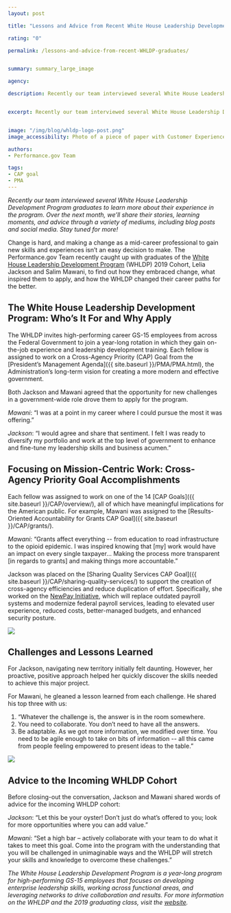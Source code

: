 ```yaml
---
layout: post

title: "Lessons and Advice from Recent White House Leadership Development Program Graduates"

rating: "0"

permalink: /lessons-and-advice-from-recent-WHLDP-graduates/


summary: summary_large_image

agency:

description: Recently our team interviewed several White House Leadership Development Program graduates to learn more about their experience in the program. Over the next month, we’ll share their stories, learning moments, and advice through a variety of mediums, including blog posts and social media. Stay tuned for more!


excerpt: Recently our team interviewed several White House Leadership Development Program graduates to learn more about their experience in the program. Over the next month, we’ll share their stories, learning moments, and advice through a variety of mediums, including blog posts and social media. Stay tuned for more!


image: "/img/blog/whldp-logo-post.png"
image_accessibility: Photo of a piece of paper with Customer Experience CAP Goal data printed on it.

authors:
- Performance.gov Team

tags:
- CAP goal
- PMA
---
```


*Recently our team interviewed several White House Leadership Development Program graduates to learn more about their experience in the program. Over the next month, we’ll share their stories, learning moments, and advice through a variety of mediums, including blog posts and social media. Stay tuned for more!*

Change is hard, and making a change as a mid-career professional to gain new skills and experiences isn’t an easy decision to make. The Performance.gov Team recently caught up with graduates of the [White House Leadership Development Program](https://www.pic.gov/content/white-house-leadership-development-program-0/) (WHLDP) 2019 Cohort, Lelia Jackson and Salim Mawani, to find out how they embraced change, what inspired them to apply, and how the WHLDP changed their career paths for the better.

<h2><font size="2"></font>The White House Leadership Development Program: Who’s It For and Why Apply</h2><font/>

The WHLDP invites high-performing career GS-15 employees from across the Federal Government to join a year-long rotation in which they gain on-the-job experience and leadership development training. Each fellow is assigned to work on a Cross-Agency Priority (CAP) Goal from the [President’s Management Agenda]({{ site.baseurl }}/PMA/PMA.html), the Administration’s long-term vision for creating a more modern and effective government.

Both Jackson and Mawani agreed that the opportunity for new challenges in a government-wide role drove them to apply for the program.

*Mawani*: “I was at a point in my career where I could pursue the most it was offering.”

*Jackson*: “I would agree and share that sentiment. I felt I was ready to
diversify my portfolio and work at the top level of government to enhance and fine-tune my
leadership skills and business acumen.”

<h2><font size="2"></font>Focusing on Mission-Centric Work: Cross-Agency Priority Goal Accomplishments</h2><font/>

Each fellow was assigned to work on one of the 14 [CAP Goals]({{ site.baseurl }}/CAP/overview/), all of which have meaningful implications for the American public. For example, Mawani was assigned to the [Results-Oriented Accountability for Grants CAP Goal]({{ site.baseurl }}/CAP/grants/).

*Mawani*: “Grants affect everything -- from education to road infrastructure to the opioid epidemic. I was inspired knowing that [my] work would have an impact on every single taxpayer… Making the process more transparent [in regards to grants] and making things more accountable.”

Jackson was placed on the [Sharing Quality Services CAP Goal]({{ site.baseurl }}/CAP/sharing-quality-services/) to support the creation of cross-agency efficiencies and reduce duplication of effort. Specifically, she worked on the [NewPay Initiative](https://interact.gsa.gov/node/461216/information), which will replace outdated payroll systems and modernize federal payroll services, leading to elevated user experience, reduced costs, better-managed budgets, and enhanced security posture.

<a href="{{ site.baseurl }}/img/blog/jackson-quote-card.jpg"><img src="{{ site.baseurl }}/img/blog/jackson-quote-card.jpg"></a>

<h2><font size="2"></font>Challenges and Lessons Learned</h2><font/>

For Jackson, navigating new territory initially felt daunting. However, her proactive, positive approach helped her quickly discover the skills needed to achieve this major project.

For Mawani, he gleaned a lesson learned from each challenge. He shared his top three with us:
1. “Whatever the challenge is, the answer is in the room somewhere.
2. You need to collaborate. You don’t need to have all the answers.
3. Be adaptable. As we got more information, we modified over time. You need to be agile enough to take on bits of information -- all this came from people feeling empowered to present ideas to the table.”

<a href="{{ site.baseurl }}/img/blog/mawani-quote-card.jpg"><img src="{{ site.baseurl }}/img/blog/mawani-quote-card.jpg"></a>

<h2><font size="2"></font>Advice to the Incoming WHLDP Cohort</h2><font/>

Before closing-out the conversation, Jackson and Mawani shared words of advice for the incoming WHLDP cohort:

*Jackson*: “Let this be your oyster! Don’t just do what’s offered to you; look for more opportunities where you can add value.”

*Mawani*: “Set a high bar – actively collaborate with your team to do what it takes to meet this goal. Come into the program with the understanding that you will be challenged in unimaginable ways and the WHLDP will stretch your skills and knowledge to overcome these challenges.”

*The White House Leadership Development Program is a year-long program for high-performing GS-15 employees that focuses on developing enterprise leadership skills, working across functional areas, and leveraging networks to drive collaboration and results. For more information on the WHLDP and the 2019 graduating class, visit the [website](https://www.pic.gov/content/white-house-leadership-development-program-0/).*
